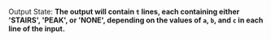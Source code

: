 Output State: **The output will contain `t` lines, each containing either 'STAIRS', 'PEAK', or 'NONE', depending on the values of `a`, `b`, and `c` in each line of the input.**